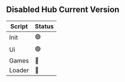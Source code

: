 ## Disabled Hub Current Version

| Script | Status 
| -------- | -------- 
| Init | 🟢
| Ui | 🟢 
| Games | 🔴
| Loader | 🔴  

